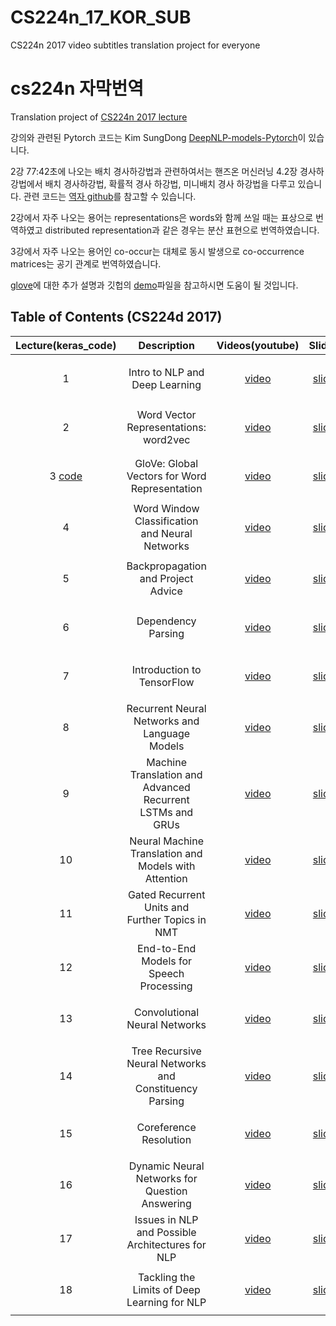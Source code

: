 # CS224n_17_KOR_SUB
CS224n 2017 video subtitles translation project for everyone
# cs224n 자막번역


Translation project of [CS224n 2017 lecture](http://web.stanford.edu/class/cs224n/archive/WWW_1617/syllabus.html)


강의와 관련된 Pytorch 코드는 Kim SungDong [DeepNLP-models-Pytorch](https://github.com/DSKSD/DeepNLP-models-Pytorch)이 있습니다.     

        
2강 77:42초에 나오는 배치 경사하강법과 관련하여서는 핸즈온 머신러닝 4.2장 경사하강법에서 배치 경사하강법, 확률적 경사 하강법, 미니배치 경사 하강법을 다루고 있습니다.  관련 코드는 [역자 github](https://github.com/rickiepark/handson-ml/blob/master/04_training_linear_models.ipynb)를 참고할 수 있습니다.    

2강에서 자주 나오는 용어는 representations은 words와 함께 쓰일 때는 표상으로 번역하였고 distributed representation과 같은 경우는 분산 표현으로 번역하였습니다. 

3강에서 자주 나오는 용어인 co-occur는 대체로 동시 발생으로 co-occurrence matrices는 공기 관계로 번역하였습니다. 

[glove](http://www.foldl.me/2014/glove-python/)에 대한 추가 설명과 깃헙의 [demo](https://github.com/hans/glove.py)파일을 참고하시면 도움이 될 것입니다.




## Table of Contents (CS224d 2017)


| Lecture(keras_code)  | Description       |Videos(youtube)      |Slides      | Subtitles|
|:--------:|:-----------------:|:-----------:|:--------:|:--------:|
| 1        |Intro to NLP and Deep Learning|[video](https://www.youtube.com/watch?v=OQQ-W_63UgQ&list=PL3FW7Lu3i5Jsnh1rnUwq_TcylNr7EkRe6)|[slide](https://web.stanford.edu/class/archive/cs/cs224n/cs224n.1174/lectures/cs224n-2017-lecture1.pdf)|[english](https://github.com/songys/CS224d_17_KOR_SUB/blob/master/eng/en_1.txt)<p>[korean](https://github.com/songys/CS224d_17_KOR_SUB/blob/master/kor/ko_1.txt)
| 2        |Word Vector Representations: word2vec|[video](https://www.youtube.com/watch?v=ERibwqs9p38)|[slide](https://web.stanford.edu/class/archive/cs/cs224n/cs224n.1174/lectures/cs224n-2017-lecture2-highlight.pdf)|[english](https://github.com/songys/CS224N_17_KOR_SUB/blob/master/eng/eng_2.txt)<p>[korean](https://github.com/songys/CS224N_17_KOR_SUB/blob/master/kor/ko_2.txt)
| 3      [code](https://github.com/songys/CS224N_17_KOR_SUB/blob/master/glove/Glove_keras.ipynb)        |GloVe: Global Vectors for Word Representation|[video](https://www.youtube.com/watch?v=ASn7ExxLZws&t=267s)|[slide](https://web.stanford.edu/class/archive/cs/cs224n/cs224n.1174/lectures/cs224n-2017-lecture3.pdf)|[english](https://github.com/songys/CS224N_17_KOR_SUB/blob/master/eng/eng_3.txt)<p>[korean](https://github.com/songys/CS224N_17_KOR_SUB/blob/master/kor/ko_3.txt)
| 4        |Word Window Classification and Neural Networks|[video](https://www.youtube.com/watch?v=uc2_iwVqrRI&t=523s)|[slide](https://web.stanford.edu/class/archive/cs/cs224n/cs224n.1174/lectures/cs224n-2017-lecture4.pdf)|[english](https://github.com/songys/CS224N_17_KOR_SUB/blob/master/eng/eng_4.txt)<p>[korean](https://github.com/songys/CS224N_17_KOR_SUB/tree/master/kor)
| 5       |Backpropagation and Project Advice|[video](https://www.youtube.com/watch?v=isPiE-DBagM&t=950s)|[slide](https://web.stanford.edu/class/archive/cs/cs224n/cs224n.1174/lectures/cs224n-2017-lecture5.pdf)|[english](https://github.com/songys/CS224N_17_KOR_SUB/blob/master/eng/eng_5.txt)<p>[korean]
| 6        |Dependency Parsing|[video](https://www.youtube.com/watch?v=PVShkZgXznc)|[slide](https://web.stanford.edu/class/archive/cs/cs224n/cs224n.1174/lectures/cs224n-2017-lecture6.pdf)|[english](https://github.com/songys/CS224N_17_KOR_SUB/blob/master/eng/eng_6.txt)<p>[korean](https://github.com/songys/CS224N_17_KOR_SUB/blob/master/kor/ko_6.txt)
| 7        |Introduction to TensorFlow|[video](https://www.youtube.com/watch?v=PicxU81owCs&t=709s)|[slide](https://web.stanford.edu/class/archive/cs/cs224n/cs224n.1174/lectures/cs224n-2017-tensorflow.pdf)|[english](https://github.com/songys/CS224N_17_KOR_SUB/blob/master/eng/eng_7.txt)<p>[korean]
| 8        |Recurrent Neural Networks and Language Models|[video](https://www.youtube.com/watch?v=Keqep_PKrY8)|[slide](https://web.stanford.edu/class/archive/cs/cs224n/cs224n.1174/lectures/cs224n-2017-lecture8.pdf)|[english](https://github.com/songys/CS224N_17_KOR_SUB/blob/master/eng/eng_8.txt)<p>[korean]
| 9        |Machine Translation and Advanced Recurrent LSTMs and GRUs|[video](https://www.youtube.com/watch?v=QuELiw8tbx8)|[slide](https://web.stanford.edu/class/archive/cs/cs224n/cs224n.1174/lectures/cs224n-2017-lecture9.pdf)|[english](https://github.com/songys/CS224N_17_KOR_SUB/blob/master/eng/eng_9.txt)<p>[korean]
| 10        |Neural Machine Translation and Models with Attention|[video](https://www.youtube.com/watch?v=IxQtK2SjWWM)|[slide](https://web.stanford.edu/class/archive/cs/cs224n/cs224n.1174/lectures/cs224n-2017-lecture10.pdf)|[english](https://github.com/songys/CS224N_17_KOR_SUB/blob/master/eng/eng_10.txt)<p>[korean]
| 11        |Gated Recurrent Units and Further Topics in NMT|[video](https://www.youtube.com/watch?v=6_MO12fPC-0)|[slide](https://web.stanford.edu/class/archive/cs/cs224n/cs224n.1174/lectures/cs224n-2017-lecture11.pdf)|[english](https://github.com/songys/CS224N_17_KOR_SUB/blob/master/eng/eng_11.txt)<p>[korean]
| 12        | End-to-End Models for Speech Processing|[video](https://www.youtube.com/watch?v=3MjIkWxXigM&t=0s&index=14&list=PL3FW7Lu3i5Jsnh1rnUwq_TcylNr7EkRe6)|[slide](https://web.stanford.edu/class/archive/cs/cs224n/cs224n.1174/lectures/cs224n-2017-lecture12.pdf)|[english](https://github.com/songys/CS224N_17_KOR_SUB/blob/master/eng/eng_12.txt)<p>[korean]
| 13        | Convolutional Neural Networks|[video](https://www.youtube.com/watch?v=Lg6MZw_OOLI&t=0s&index=15&list=PL3FW7Lu3i5Jsnh1rnUwq_TcylNr7EkRe6)|[slide](https://web.stanford.edu/class/archive/cs/cs224n/cs224n.1174/lectures/cs224n-2017-lecture13-CNNs.pdf)|[english](https://github.com/songys/CS224N_17_KOR_SUB/blob/master/eng/eng_13.txt)<p>[korean]
| 14        |Tree Recursive Neural Networks and Constituency Parsing|[video](https://www.youtube.com/watch?v=RfwgqPkWZ1w&t=0s&index=16&list=PL3FW7Lu3i5Jsnh1rnUwq_TcylNr7EkRe6)|[slide](https://web.stanford.edu/class/archive/cs/cs224n/cs224n.1174/lectures/cs224n-2017-lecture14-TreeRNNs.pdf)|[english](https://github.com/songys/CS224N_17_KOR_SUB/blob/master/eng/eng_14.txt)<p>[korea]
| 15        |Coreference Resolution|[video](https://www.youtube.com/watch?v=rpwEWLaueRk&t=0s&index=17&list=PL3FW7Lu3i5Jsnh1rnUwq_TcylNr7EkRe6)|[slide](https://web.stanford.edu/class/archive/cs/cs224n/cs224n.1174/lectures/cs224n-2017-lecture15.pdf)|[english](https://github.com/songys/CS224N_17_KOR_SUB/blob/master/eng/eng_15.txt)<p>[korean]
| 16        |Dynamic Neural Networks for Question Answering|[video](https://www.youtube.com/watch?v=T3octNTE7Is&t=0s&index=18&list=PL3FW7Lu3i5Jsnh1rnUwq_TcylNr7EkRe6)|[slide](https://web.stanford.edu/class/archive/cs/cs224n/cs224n.1174/lectures/cs224n-2017-lecture16-DMN-QA.pdf)|[english](https://github.com/songys/CS224N_17_KOR_SUB/blob/master/eng/eng_16.txt)<p>[korean]
| 17        | Issues in NLP and Possible Architectures for NLP|[video](https://www.youtube.com/watch?v=B4v545V3Dq0&t=0s&index=19&list=PL3FW7Lu3i5Jsnh1rnUwq_TcylNr7EkRe6)|[slide](https://web.stanford.edu/class/archive/cs/cs224n/cs224n.1174/lectures/cs224n-2017-lecture17.pdf)|[english](https://github.com/songys/CS224N_17_KOR_SUB/blob/master/eng/eng_17.txt)<p>[korean]
| 18        |Tackling the Limits of Deep Learning for NLP|[video](https://www.youtube.com/watch?v=JYwNmSe4HqE&t=0s&index=20&list=PL3FW7Lu3i5Jsnh1rnUwq_TcylNr7EkRe6)|[slide](https://web.stanford.edu/class/archive/cs/cs224n/cs224n.1174/lectures/cs224n-2017-lecture18.pdf)|[english](https://github.com/songys/CS224N_17_KOR_SUB/blob/master/eng/eng_18.txt)<p>[korean]






